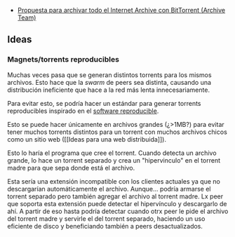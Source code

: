-   [Propuesta para archivar todo el Internet Archive con BitTorrent (Archive Team)](https://wiki.archiveteam.org/index.php/INTERNETARCHIVE.BAK/torrents_implementation)

## Ideas

### Magnets/torrents reproducibles

Muchas veces pasa que se generan distintos torrents para los mismos archivos. Esto hace que la _swarm_ de peers sea distinta, causando una distribución ineficiente que hace a la red más lenta innecesariamente.

Para evitar esto, se podría hacer un estándar para generar torrents reproducibles inspirado en el [software reproducible](https://reproducible-builds.org/).

Esto se puede hacer únicamente en archivos grandes (¿>1MB?) para evitar tener muchos torrents distintos para un torrent con muchos archivos chicos como un sitio web ([[Ideas para una web distribuida]]).

Esto lo haría el programa que cree el torrent. Cuando detecta un archivo grande, lo hace un torrent separado y crea un "hipervinculo" en el torrent madre para que sepa donde está el archivo.

Esta sería una extensión incompatible con los clientes actuales ya que no descargarían automáticamente el archivo. Aunque... podría armarse el torrent separado pero también agregar el archivo al torrent madre. Lx peer que soporta esta extensión puede detectar el hipervínculo y descargarlo de ahí. A partir de eso hasta podría detectar cuando otrx peer le pide el archivo del torrent madre y servirle el del torrent separado, haciendo un uso eficiente de disco y beneficiando también a peers desactualizados.
